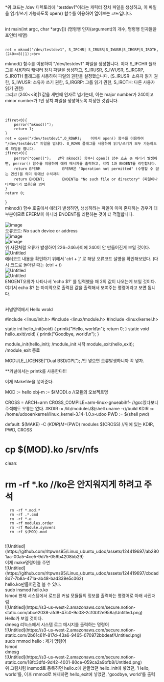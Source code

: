 *위 코드는 /dev 디렉토리에 "testdev1"이라는 캐릭터 장치 파일을 생성하고, 이 파일을 읽기/쓰기 가능하도록 open() 함수를 이용하여 열어보는 코드입니다.<br><br>

int main(int argc, char *argv[])      (명령행 인자(argument)의 개수, 명령행 인자들을 포인터 배열)<br><br>

    ret = mknod("/dev/testdev1", S_IFCHR| S_IRUSR|S_IWUSR|S_IRGRP|S_IROTH, (240<<8)|1);<br>
mknod() 함수를 이용하여 "/dev/testdev1" 파일을 생성합니다. 이때 S_IFCHR 플래그를 사용하여 캐릭터 장치 파일을 생성하고, S_IRUSR, S_IWUSR, S_IRGRP, S_IROTH 플래그를 사용하여 파일의 권한을 설정했습니다.
(S_IRUSR: 소유자 읽기 권한, S_IWUSR: 소유자 쓰기 권한, S_IRGRP: 그룹 읽기 권한, S_IROTH: 다른 사용자 읽기 권한)<br>
그리고 (240<<8)|1 값을 세번째 인자로 넘기는데, 이는 major number가 240이고 minor number가 1인 장치 파일을 생성하도록 지정한 것입니다.<br><br><br>


	if(ret<0){
		perror("mknod()");
		return 1;
	}
	ret = open("/dev/testdev1",O_RDWR);    이어서 open() 함수를 이용하여 "/dev/testdev1" 파일을 엽니다. O_RDWR 플래그를 사용하여 읽기/쓰기가 모두 가능하도록 파일을 엽니다.
	if(ret<0){
		perror("open()");   만약 mknod() 함수나 open() 함수 호출 중 에러가 발생하면, perror() 함수를 이용하여 에러 메시지를 출력하고, 각각 1과 ENOENT를 리턴합니다.
		return EPERM          EPERM은 "Operation not permitted" (수행할 수 없는 연산)을 의미 위에선 수석처리
		return ENOENT;	      ENOENT는 "No such file or directory" (파일이나 디렉토리가 없음)을 의미
	}
	return 0;
} <br>
mknod() 함수 호출에서 에러가 발생하면, 생성하려는 파일이 이미 존재하는 경우가 대부분이므로 EPERM이 아니라 ENOENT를 리턴하는 것이 더 적절합니다.<br><br>
![image](https://github.com/rltpwns95/Linux_ubuntu_udoo/assets/124419697/2303f6df-1844-41d1-b749-352d420002a9)<br>
오류코드: No such device or address<br>
![image](https://github.com/rltpwns95/Linux_ubuntu_udoo/assets/124419697/48879161-28f6-4213-8594-1b4de7dcc9fc)<br>
![image](https://github.com/rltpwns95/Linux_ubuntu_udoo/assets/124419697/de77a2f3-d5a9-44bd-8ead-370b2658d49c)<br>
위 사진처럼 오류가 발생하여 226~246사이에 240이 안 만들어진게 보일 것이다.<br>
![Untitled](https://github.com/rltpwns95/Linux_ubuntu_udoo/assets/124419697/b0d35eb7-356d-405a-a89c-23b87a358ad3)<br>
에러코드 내용을 확인하기 위해서 'ctrl + ]' 로 해당 오류코드 설명을 확인해보았다. (다시 코드로 돌아갈 때는 (ctrl + t)<br>
![Untitled](https://github.com/rltpwns95/Linux_ubuntu_udoo/assets/124419697/8d00a754-6cad-49d1-93bc-fd9f18225b2e)<br>
![Untitled](https://github.com/rltpwns95/Linux_ubuntu_udoo/assets/124419697/d1f36607-8bed-4508-9b80-ad7b29a4c8a9)<br>
ENOENT오류가 나타나서 'echo $?' 를 입력했을 때 2의 값이 나오는게 보일 것이다.<br>
여기서 echo $? 는 마지막으로 출력된 값을 출력해서 보여주는 명령어라고 보면 됩니다.<br><br>

커널영역에서 Hello wrold<br>


  #include <linux/init.h>
  #include <linux/module.h>
  #include <linux/kernel.h>
 
  static int hello_init(void)
  {
      printk("Hello, world\n");
      return 0;
  }
  static void hello_exit(void)
  {
      printk("Goodbye, world\n");
  }
 
  module_init(hello_init);        /module_init 시작
  module_exit(hello_exit);        /module_exit 종료
 
  MODULE_LICENSE("Dual BSD/GPL"); /안 넣으면 오류발생하니까 꼭 넣자.<br>

**커널에서는 printk를 사용한다!!!<br>

이제 Makefile을 넣어준다.<br>

  MOD := hello
  obj-m := $(MOD).o             //모듈의 오브젝트명
 
  CROSS = ARCH=arm CROSS_COMPILE=arm-linux-gnueabihf-  //gcc있다보니 주석해도 오류는 없다.
  #KDIR := /lib/modules/$(shell uname -r)/build
  KDIR := /home/udooer/kernel/linux_kernel-3.14-1.0.x-udoo
  PWD := $(shell pwd)
 
  default:
      $(MAKE) -C $(KDIR) M=$(PWD) modules $(CROSS) //위에 있는 KDIR, PWD, CROSS
  #   cp $(MOD).ko /srv/nfs
  clean:
  #   rm -rf *.ko              //ko은 안지워지게 하려고 주석
      rm -rf *.mod.*
      rm -rf .*.cmd
      rm -rf *.o
      rm -rf modules.order
      rm -rf Module.symvers
      rm -rf $(MOD).mod
<br>
![Untitled](https://github.com/rltpwns95/Linux_ubuntu_udoo/assets/124419697/ab2801aa-00a5-4ce5-9d75-056b4208bb29)<br>
이제 make명령어를 주면<br>
![Untitled](https://github.com/rltpwns95/Linux_ubuntu_udoo/assets/124419697/cbdad8d7-7b8a-471a-ab48-bad339e5c062)<br>
hello.ko만들어진걸 볼 수 있다.<br>
sudo insmod hello.ko<br>
lsmod 현재 시스템에서 로드된 커널 모듈들의 정보를 출력하는 명령어로 아래 사진처럼<br>
![Untitled](https://s3-us-west-2.amazonaws.com/secure.notion-static.com/abce2038-afd8-47c0-9c08-2c10b12e958a/Untitled.png)<br>
Hello가 보일 것이다.<br>
dmesg 리눅스에서 시스템 로그 메시지를 출력하는 명령어<br>
![Untitled](https://s3-us-west-2.amazonaws.com/secure.notion-static.com/2b61c61f-817d-43a6-9465-070972bbdeaf/Untitled.png)<br>
sudo rmmod hello : 제거 명령어<br>
lsmod<br>
dmesg<br>
![Untitled](https://s3-us-west-2.amazonaws.com/secure.notion-static.com/18fc3dfd-9d42-4001-80ce-059ca2a9bfb8/Untitled.png)<br>
위 그림처럼 insmod로 등록하면 hello.c에 만들었던 hello_init에 넣었던, 'Hello, world'를, 이후 rmmod로 해제하면 hello_exit에 넣었던, 'goodbye, world'를 출력
